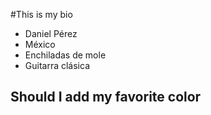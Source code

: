 #This is my bio

- Daniel Pérez
- México
- Enchiladas de mole
- Guitarra clásica
## Should I add my favorite color
